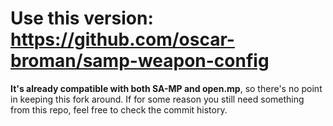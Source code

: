 # Use this version: https://github.com/oscar-broman/samp-weapon-config

**It's already compatible with both SA-MP and open.mp**, so there's no point in keeping this fork around. If for some reason you still need something from this repo, feel free to check the commit history.